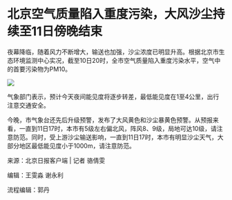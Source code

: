# 北京空气质量陷入重度污染，大风沙尘持续至11日傍晚结束

夜幕降临，随着风力不断增大，输送也加强，沙尘浓度已明显升高。根据北京市生态环境监测中心实况，截至10日20时，全市空气质量陷入重度污染水平，空气中的首要污染物为PM10。

![](https://inews.gtimg.com/om_bt/OGbkdL5wswJ2NQzMZIJcJ4ckVbUh0rCENFCsj9VM2aB08AA/1000)

气象部门表示，预计今天夜间能见度将逐步转差，最低能见度在1至4公里，出行注意交通安全。

今晚，市气象台还先后升级预警，发布了大风黄色和沙尘暴黄色预警。从预报来看，一直到11日17时，本市有5级左右偏北风，阵风8、9级，局地可达10级，请注意防范。同时，受上游沙尘输送影响，一直到11日17时，本市有明显沙尘天气，大部分地区最低能见度小于1000m，请注意防范。

来源：北京日报客户端 | 记者 骆倩雯

编辑：王雯淼 谢永利

流程编辑：郭丹

